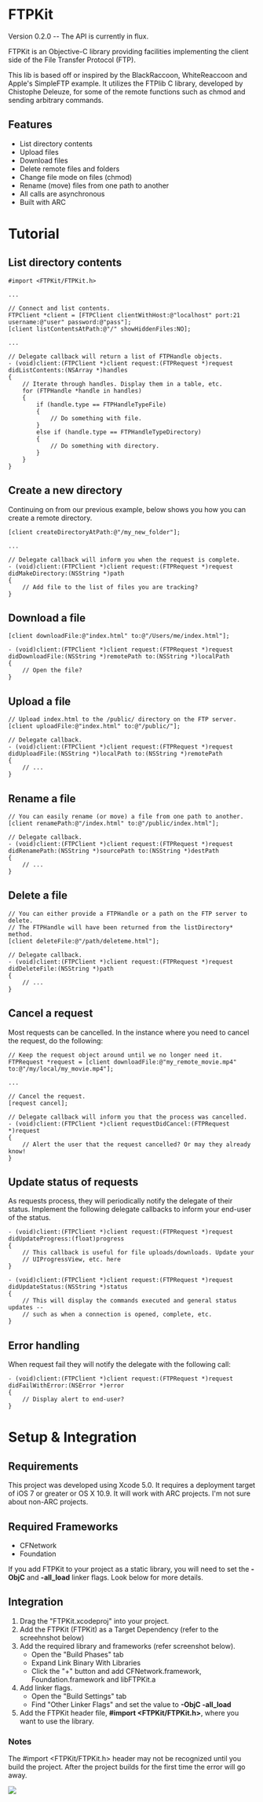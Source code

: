 # FTPKit

Version 0.2.0 -- The API is currently in flux.

FTPKit is an Objective-C library providing facilities implementing the client
side of the File Transfer Protocol (FTP).

This lib is based off or inspired by the BlackRaccoon, WhiteReaccoon and Apple's SimpleFTP
example. It utilizes the FTPlib C library, developed by Chistophe Deleuze,
for some of the remote functions such as chmod and sending arbitrary commands.

## Features

- List directory contents
- Upload files
- Download files
- Delete remote files and folders
- Change file mode on files (chmod)
- Rename (move) files from one path to another
- All calls are asynchronous
- Built with ARC

# Tutorial

## List directory contents

    #import <FTPKit/FTPKit.h>

    ...

    // Connect and list contents.
    FTPClient *client = [FTPClient clientWithHost:@"localhost" port:21 username:@"user" password:@"pass"];
    [client listContentsAtPath:@"/" showHiddenFiles:NO];

    ...

    // Delegate callback will return a list of FTPHandle objects.
    - (void)client:(FTPClient *)client request:(FTPRequest *)request didListContents:(NSArray *)handles
    {
        // Iterate through handles. Display them in a table, etc.
        for (FTPHandle *handle in handles)
        {
            if (handle.type == FTPHandleTypeFile)
            {
                // Do something with file.
            }
            else if (handle.type == FTPHandleTypeDirectory)
            {
                // Do something with directory.
            }
        }
    }

## Create a new directory

Continuing on from our previous example, below shows you how you can create a remote directory.

    [client createDirectoryAtPath:@"/my_new_folder"];

    ...

    // Delegate callback will inform you when the request is complete.
    - (void)client:(FTPClient *)client request:(FTPRequest *)request didMakeDirectory:(NSString *)path
    {
        // Add file to the list of files you are tracking?
    }

## Download a file

    [client downloadFile:@"index.html" to:@"/Users/me/index.html"];

    - (void)client:(FTPClient *)client request:(FTPRequest *)request didDownloadFile:(NSString *)remotePath to:(NSString *)localPath
    {
        // Open the file?
    }

## Upload a file
    
    // Upload index.html to the /public/ directory on the FTP server.
    [client uploadFile:@"index.html" to:@"/public/"];

    // Delegate callback.
    - (void)client:(FTPClient *)client request:(FTPRequest *)request didUploadFile:(NSString *)localPath to:(NSString *)remotePath
    {
        // ...
    }

## Rename a file
    
    // You can easily rename (or move) a file from one path to another.
    [client renamePath:@"/index.html" to:@"/public/index.html"];

    // Delegate callback.
    - (void)client:(FTPClient *)client request:(FTPRequest *)request didRenamePath:(NSString *)sourcePath to:(NSString *)destPath
    {
        // ...
    }

## Delete a file

    // You can either provide a FTPHandle or a path on the FTP server to delete.
    // The FTPHandle will have been returned from the listDirectory* method.
    [client deleteFile:@"/path/deleteme.html"];

    // Delegate callback.
    - (void)client:(FTPClient *)client request:(FTPRequest *)request didDeleteFile:(NSString *)path
    {
        // ...
    }

## Cancel a request

Most requests can be cancelled. In the instance where you need to cancel the
request, do the following:

    // Keep the request object around until we no longer need it.
    FTPRequest *request = [client downloadFile:@"my_remote_movie.mp4" to:@"/my/local/my_movie.mp4"];

    ...

    // Cancel the request.
    [request cancel];

    // Delegate callback will inform you that the process was cancelled.
    - (void)client:(FTPClient *)client requestDidCancel:(FTPRequest *)request
    {
        // Alert the user that the request cancelled? Or may they already know!
    }

## Update status of requests

As requests process, they will periodically notify the delegate of their
status. Implement the following delegate callbacks to inform your end-user
of the status.

    - (void)client:(FTPClient *)client request:(FTPRequest *)request didUpdateProgress:(float)progress
    {
        // This callback is useful for file uploads/downloads. Update your
        // UIProgressView, etc. here
    }

    - (void)client:(FTPClient *)client request:(FTPRequest *)request didUpdateStatus:(NSString *)status
    {
        // This will display the commands executed and general status updates --
        // such as when a connection is opened, complete, etc.
    }

## Error handling

When request fail they will notify the delegate with the following call:

    - (void)client:(FTPClient *)client request:(FTPRequest *)request didFailWithError:(NSError *)error
    {
        // Display alert to end-user?
    }

# Setup & Integration

## Requirements

This project was developed using Xcode 5.0. It requires a deployment target of iOS 7 or greater or OS X 10.9. It will work with ARC projects. I'm not sure about non-ARC projects.

## Required Frameworks

- CFNetwork
- Foundation

If you add FTPKit to your project as a static library, you will need to set the **-ObjC** and **-all_load** linker flags. Look below for more details.

## Integration

1. Drag the "FTPKit.xcodeproj" into your project.
2. Add the FTPKit (FTPKit) as a Target Dependency (refer to the screehnshot below)
3. Add the required library and frameworks (refer screenshot below).
    - Open the "Build Phases" tab
    - Expand Link Binary With Libraries
    - Click the "+" button and add CFNetwork.framework, Foundation.framework and libFTPKit.a
4. Add linker flags.
    - Open the "Build Settings" tab
    - Find "Other Linker Flags" and set the value to **-ObjC -all_load**
5. Add the FTPKit header file, **#import \<FTPKit/FTPKit.h\>**, where you want to use the library.

### Notes

The #import \<FTPKit/FTPKit.h\> header may not be recognized until you build the project. After the project builds for the first time the error will go away.

![][1]


  [1]: https://dl.dropboxusercontent.com/u/55773661/FTPKit/xcode.png
